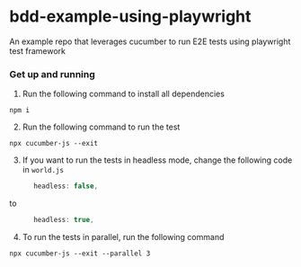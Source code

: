 # bdd-example-using-playwright
An example repo that leverages cucumber to run E2E tests using playwright test framework

### Get up and running
1. Run the following command to install all dependencies
```shell
npm i
```

2. Run the following command to run the test
```shell
npx cucumber-js --exit
```

3. If you want to run the tests in headless mode, change the following code in `world.js`
```js
      headless: false,
```
to
```js
      headless: true,
```

4. To run the tests in parallel, run the following command
```shell
npx cucumber-js --exit --parallel 3
```
